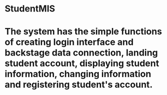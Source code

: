 # StudentMIS
# The system has the simple functions of creating login interface and backstage data connection, landing student account, displaying student information, changing information and registering student's account.

